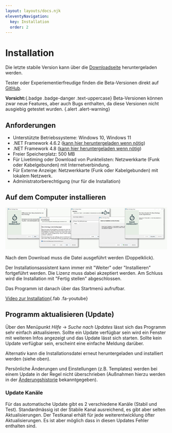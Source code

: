 ```yaml
---
layout: layouts/docs.njk
eleventyNavigation:
  key: Installation
  order: 2
---
```


# Installation


Die letzte stabile Version kann über die [Downloadseite](https://race-horology.com/download2/) heruntergeladen werden. 

Tester oder Experiementierfreudige finden die Beta-Versionen direkt auf [GitHub](https://github.com/RaceHorology/RaceHorology/releases).

**Vorsicht:**{.badge .badge-danger .text-uppercase} Beta-Versionen können zwar neue Features, aber auch Bugs enthalten, da diese Versionen nicht ausgiebig getestet wurden. {.alert .alert-warning}

##	Anforderungen

- Unterstützte Betriebssysteme: Windows 10, Windows 11
- .NET Framework 4.6.2 ([kann hier heruntergeladen wenn nötig](https://dotnet.microsoft.com/en-us/download/dotnet-framework/thank-you/net462-web-installer))
- .NET Framework 4.8 ([kann hier heruntergeladen wenn nötig](https://go.microsoft.com/fwlink/?linkid=2088631))
- Freier Speicherplatz: 500 MB
- Für Livetiming oder Download von Punktelisten: Netzwerkkarte (Funk oder Kabelgebunden) mit Internetverbindung. 
- Für Externe Anzeige: Netzwerkkarte (Funk oder Kabelgebunden) mit lokalem Netzwerk.
- Administratorberechtigung (nur für die Installation)

## Auf dem Computer installieren

![Installation](../../assets/images/de/installation_screens.png)

Nach dem Download muss die Datei ausgeführt werden (Doppelklick). 

Der Installationsassistent kann immer mit "Weiter" oder "Installieren" fortgeführt werden. Die Lizenz muss dabei akzeptiert werden. Am Schluss wird die Installation mit "Fertig stellen" abgeschlossen. 

Das Programm ist danach über das Startmenü aufrufbar. 

[ Video zur Installation](videos/installieren.html){.fab .fa-youtube}

## Programm aktualisieren (Update)

Über den Menüpunkt *Hilfe* -> *Suche nach Updates* lässt sich das Programm sehr einfach aktualisieren. Sollte ein Update verfügbar sein wird ein Fenster mit weiteren Infos angezeigt und das Update lässt sich starten. Sollte kein Update verfügbar sein, erscheint eine einfache Meldung darüber.

Alternativ kann die Installationsdatei erneut heruntergeladen und installiert werden (siehe oben). 

Persönliche Änderungen und Einstellungen (z.B. Templates) werden bei einem Update in der Regel nicht überschrieben (Außnahmen hierzu werden in der [Änderungshistorie](changelog.html) bekanntgegeben).

### Update Kanäle

Für das automatische Update gibt es 2 verschiedene Kanäle (Stabil und Test). Standardmässig ist der Stabile Kanal ausreichend, es gibt aber selten Aktualisierungen. Der Testkanal erhält für jede weiterentwicklung öfter Aktualisierungen. Es ist aber möglich dass in diesen Updates Fehler enthalten sind.